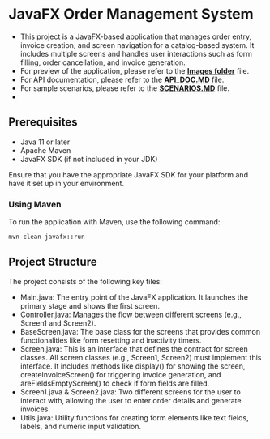 # JavaFX Order Management System

* This project is a JavaFX-based application that manages order entry, invoice creation, and screen navigation for a catalog-based system. It includes multiple screens and handles user interactions such as form filling, order cancellation, and invoice generation.
* For preview of the application, please refer to the [**Images folder**](images) file.
* For API documentation, please refer to the [**API_DOC.MD**](API_DOC.MD) file.
* For sample scenarios, please refer to the [**SCENARIOS.MD**](Scenarios.pdf) file.
* 
## Prerequisites

- Java 11 or later
- Apache Maven
- JavaFX SDK (if not included in your JDK)

Ensure that you have the appropriate JavaFX SDK for your platform and have it set up in your environment.
 ### Using Maven
To run the application with Maven, use the following command:

```bash
mvn clean javafx::run
```


## Project Structure
The project consists of the following key files:

- Main.java: The entry point of the JavaFX application. It launches the primary stage and shows the first screen.
- Controller.java: Manages the flow between different screens (e.g., Screen1 and Screen2).
- BaseScreen.java: The base class for the screens that provides common functionalities like form resetting and inactivity timers.
- Screen.java: This is an interface that defines the contract for screen classes. All screen classes (e.g., Screen1, Screen2) must implement this interface. It includes methods like display() for showing the screen, createInvoiceScreen() for triggering invoice generation, and areFieldsEmptyScreen() to check if form fields are filled.
- Screen1.java & Screen2.java: Two different screens for the user to interact with, allowing the user to enter order details and generate invoices.
- Utils.java: Utility functions for creating form elements like text fields, labels, and numeric input validation.
